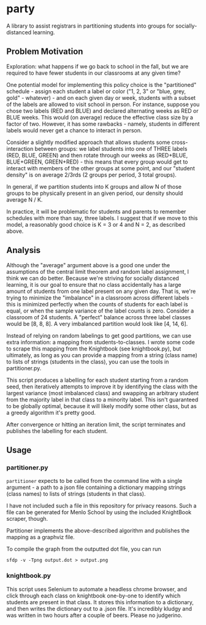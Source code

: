 # party
A library to assist registrars in partitioning students into groups for socially-distanced learning.

## Problem Motivation
Exploration: what happens if we go back to school in the fall, but we are required to have fewer students in
our classrooms at any given time?

One potential model for implementing this policy choice is the "partitioned" schedule - assign each student a label or color ("1, 2, 3" or "blue, grey, gold" - whatever) - and on each given day or week, students with a subset of the labels are allowed to visit school in person. For instance, suppose you chose two labels (RED and BLUE) and declared alternating weeks as RED or BLUE weeks. This would (on average) reduce the effective class size by a factor of two. However, it has some rawbacks - namely, students in different labels would never get a chance to interact in person.

Consider a slightly modified approach that allows students some cross-interaction between groups: we label students into one of THREE labels (RED, BLUE, GREEN) and then rotate through our weeks as (RED+BLUE, BLUE+GREEN, GREEN+RED) - this means that every group would get to interact with members of the other groups at some point, and our "student density" is on average 2/3rds (2 groups per period, 3 total groups).

In general, if we partition students into K groups and allow N of those groups to be physically present in an given period, our density should average N / K.

In practice, it will be problematic for students and parents to remember schedules with more than say, three labels. I suggest that if we move to this model, a reasonably good choice is K = 3 or 4 and N = 2, as described above.

## Analysis
Although the "average" argument above is a good one under the assumptions of the central limit theorem and random label assignment, I think we can do better. Because we're striving for socially distanced learning, it is our goal to ensure that no class accidentally has a large amount of students from one label present on any given day. That is, we're trying to minimize the "imbalance" in a classroom across different labels - this is minimized perfectly when the counts of students for each label is equal, or when the sample variance of the label counts is zero. Consider a classroom of 24 students. A "perfect" balance across three label classes would be [8, 8, 8]. A very imbalanced partition would look like [4, 14, 6].

 Instead of relying on random labelings to get good partitions, we can use extra information: a mapping from students-to-classes. I wrote some code to scrape this mapping from the Knightbook (see knightbook.py), but ultimately, as long as you can provide a mapping from a string (class name) to lists of strings (students in the class), you can use the tools in partitioner.py.

This script produces a labelling for each student starting from a random seed, then iteratively attempts to improve it by identifying the class with the largest variance (most imbalanced class) and swapping an arbitrary student from the majority label in that class to a minority label. This isn't guaranteed to be globally optimal, because it will likely modify some other class, but as a greedy algorithm it's pretty good.

After convergence or hitting an iteration limit, the script terminates and publishes the labelling for each student.

## Usage
### partitioner.py
`partitioner` expects to be called from the command line with a single argument - a path to a json file containing a dictionary mapping strings (class names) to lists of strings (students in that class).

I have not included such a file in this repository for privacy reasons. Such a file can be generated for Menlo School by using the included KnightBook scraper, though.

Partitioner implements the above-described algorithm and publishes the mapping as a graphviz file.

To compile the graph from the outputted dot file, you can run
    
    sfdp -v -Tpng output.dot > output.png

### knightbook.py
This script uses Selenium to automate a headless chrome browser, and click through each class on knightbook one-by-one to identify which students are present in that class. It stores this information to a dictionary, and then writes the dictionary out to a .json file. It's incredibly kludgy and was written in two hours after a couple of beers. Please no judgerino. 
